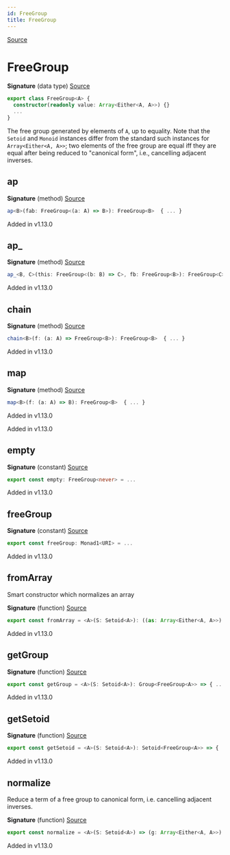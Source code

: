 ```yaml
---
id: FreeGroup
title: FreeGroup
---
```


[Source](https://github.com/gcanti/fp-ts/blob/master/src/FreeGroup.ts)

# FreeGroup

**Signature** (data type) [Source](https://github.com/gcanti/fp-ts/blob/master/src/FreeGroup.ts#L28-L44)

```ts
export class FreeGroup<A> {
  constructor(readonly value: Array<Either<A, A>>) {}
  ...
}
```

The free group generated by elements of `A`, up to equality. Note that the `Setoid` and `Monoid` instances differ
from the standard such instances for `Array<Either<A, A>>`; two elements of the free group are equal iff they are equal
after being reduced to "canonical form", i.e., cancelling adjacent inverses.

## ap

**Signature** (method) [Source](https://github.com/gcanti/fp-ts/blob/master/src/FreeGroup.ts#L35-L37)

```ts
ap<B>(fab: FreeGroup<(a: A) => B>): FreeGroup<B>  { ... }
```

Added in v1.13.0

## ap\_

**Signature** (method) [Source](https://github.com/gcanti/fp-ts/blob/master/src/FreeGroup.ts#L38-L40)

```ts
ap_<B, C>(this: FreeGroup<(b: B) => C>, fb: FreeGroup<B>): FreeGroup<C>  { ... }
```

Added in v1.13.0

## chain

**Signature** (method) [Source](https://github.com/gcanti/fp-ts/blob/master/src/FreeGroup.ts#L41-L43)

```ts
chain<B>(f: (a: A) => FreeGroup<B>): FreeGroup<B>  { ... }
```

Added in v1.13.0

## map

**Signature** (method) [Source](https://github.com/gcanti/fp-ts/blob/master/src/FreeGroup.ts#L32-L34)

```ts
map<B>(f: (a: A) => B): FreeGroup<B>  { ... }
```

Added in v1.13.0

Added in v1.13.0

## empty

**Signature** (constant) [Source](https://github.com/gcanti/fp-ts/blob/master/src/FreeGroup.ts#L103-L103)

```ts
export const empty: FreeGroup<never> = ...
```

Added in v1.13.0

## freeGroup

**Signature** (constant) [Source](https://github.com/gcanti/fp-ts/blob/master/src/FreeGroup.ts#L121-L127)

```ts
export const freeGroup: Monad1<URI> = ...
```

Added in v1.13.0

## fromArray

Smart constructor which normalizes an array

**Signature** (function) [Source](https://github.com/gcanti/fp-ts/blob/master/src/FreeGroup.ts#L67-L70)

```ts
export const fromArray = <A>(S: Setoid<A>): ((as: Array<Either<A, A>>) => FreeGroup<A>) => { ... }
```

Added in v1.13.0

## getGroup

**Signature** (function) [Source](https://github.com/gcanti/fp-ts/blob/master/src/FreeGroup.ts#L108-L116)

```ts
export const getGroup = <A>(S: Setoid<A>): Group<FreeGroup<A>> => { ... }
```

Added in v1.13.0

## getSetoid

**Signature** (function) [Source](https://github.com/gcanti/fp-ts/blob/master/src/FreeGroup.ts#L94-L98)

```ts
export const getSetoid = <A>(S: Setoid<A>): Setoid<FreeGroup<A>> => { ... }
```

Added in v1.13.0

## normalize

Reduce a term of a free group to canonical form, i.e. cancelling adjacent inverses.

**Signature** (function) [Source](https://github.com/gcanti/fp-ts/blob/master/src/FreeGroup.ts#L77-L89)

```ts
export const normalize = <A>(S: Setoid<A>) => (g: Array<Either<A, A>>): Array<Either<A, A>> => { ... }
```

Added in v1.13.0
